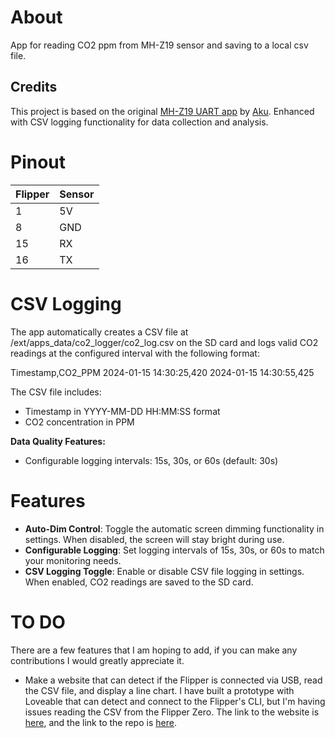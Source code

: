 # About

App for reading CO2 ppm from MH-Z19 sensor and saving to a local csv file. 

## Credits

This project is based on the original [MH-Z19 UART app](https://github.com/skotopes/flipperzero_mhz19_uart) by [Aku](https://github.com/skotopes). Enhanced with CSV logging functionality for data collection and analysis.

# Pinout

Flipper | Sensor
--------|-------
1       | 5V
8       | GND
15      | RX
16      | TX


# CSV Logging

The app automatically creates a CSV file at /ext/apps_data/co2_logger/co2_log.csv on the SD card and logs valid CO2 readings at the configured interval with the following format:

Timestamp,CO2_PPM
2024-01-15 14:30:25,420
2024-01-15 14:30:55,425

The CSV file includes:
- Timestamp in YYYY-MM-DD HH:MM:SS format
- CO2 concentration in PPM

**Data Quality Features:**
- Configurable logging intervals: 15s, 30s, or 60s (default: 30s)

# Features

- **Auto-Dim Control**: Toggle the automatic screen dimming functionality in settings. When disabled, the screen will stay bright during use.
- **Configurable Logging**: Set logging intervals of 15s, 30s, or 60s to match your monitoring needs.
- **CSV Logging Toggle**: Enable or disable CSV file logging in settings. When enabled, CO2 readings are saved to the SD card.

# TO DO

There are a few features that I am hoping to add, if you can make any contributions I would greatly appreciate it.
- Make a website that can detect if the Flipper is connected via USB, read the CSV file, and display a line chart. I have built a prototype with Loveable that can detect and connect to the Flipper's CLI, but I'm having issues reading the CSV from the Flipper Zero. The link to the website is [here](https://preview--zero-data-explorer.lovable.app/), and the link to the repo is [here](https://github.com/harryob2/zero-data-explorer).

